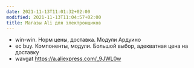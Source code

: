 ```yaml
---
date: 2021-11-13T11:01:32+02:00
modified: 2021-11-13T11:04:57+02:00
title: Магазы Ali для электронщиков
---
```


- win-win. Норм цены, доставка. Модули Ардуино
- ec buy. Компоненты, модули. Большой выбор, адекватная цена на доставку
- wavgat https://a.aliexpress.com/_9JWL0w
